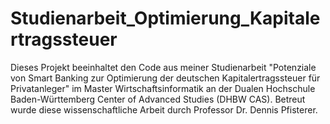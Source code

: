 # Studienarbeit_Optimierung_Kapitalertragssteuer

Dieses Projekt beeinhaltet den Code aus meiner Studienarbeit "Potenziale von Smart Banking zur Optimierung der deutschen Kapitalertragssteuer für Privatanleger" im Master Wirtschaftsinformatik an der Dualen Hochschule Baden-Württemberg Center of Advanced Studies (DHBW CAS). Betreut wurde diese wissenschaftliche Arbeit durch Professor Dr. Dennis Pfisterer.
